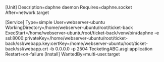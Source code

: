 
[Unit]
Description=daphne daemon
Requires=daphne.socket
After=network.target

[Service]
Type=simple
User=webserver-ubuntu
WorkingDirectory=/home/webserver-ubuntu/root/ticket-back
ExecStart=/home/webserver-ubuntu/root/ticket-back/venv/bin/daphne -e ssl:8000:privateKey=/home/webserver-ubuntu/root/ticket-back/ssl/webapp.key:certKey=/home/webserver-ubuntu/root/ticket-back/ssl/webapp.crt -b 0.0.0.0 -p 2504 TecketingABC.asgi:application
Restart=on-failure
[Install]
WantedBy=multi-user.target
